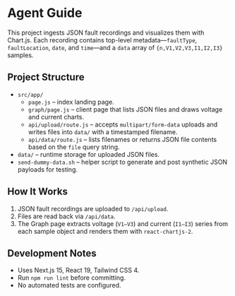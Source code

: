 # Agent Guide

This project ingests JSON fault recordings and visualizes them with Chart.js. Each recording contains top-level metadata—`faultType`, `faultLocation`, `date`, and `time`—and a `data` array of `{n,V1,V2,V3,I1,I2,I3}` samples.

## Project Structure
- `src/app/`
  - `page.js` – index landing page.
  - `graph/page.js` – client page that lists JSON files and draws voltage and current charts.
  - `api/upload/route.js` – accepts `multipart/form-data` uploads and writes files into `data/` with a timestamped filename.
  - `api/data/route.js` – lists filenames or returns JSON file contents based on the `file` query string.
- `data/` – runtime storage for uploaded JSON files.
- `send-dummy-data.sh` – helper script to generate and post synthetic JSON payloads for testing.

## How It Works
1. JSON fault recordings are uploaded to `/api/upload`.
2. Files are read back via `/api/data`.
3. The Graph page extracts voltage (`V1–V3`) and current (`I1–I3`) series from each sample object and renders them with `react-chartjs-2`.

## Development Notes
- Uses Next.js 15, React 19, Tailwind CSS 4.
- Run `npm run lint` before committing.
- No automated tests are configured.
